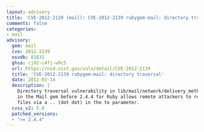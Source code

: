```yaml
---
layout: advisory
title: 'CVE-2012-2139 (mail): CVE-2012-2139 rubygem-mail: directory traversal'
comments: false
categories:
- mail
advisory:
  gem: mail
  cve: 2012-2139
  osvdb: 81631
  ghsa: cj92-c4fj-w9c5
  url: https://nvd.nist.gov/vuln/detail/CVE-2012-2139
  title: 'CVE-2012-2139 rubygem-mail: directory traversal'
  date: 2012-03-14
  description: |
    Directory traversal vulnerability in lib/mail/network/delivery_methods/file_delivery.rb
    in the Mail gem before 2.4.4 for Ruby allows remote attackers to read arbitrary
    files via a .. (dot dot) in the to parameter.
  cvss_v2: 5.0
  patched_versions:
  - ">= 2.4.4"
---
```

